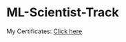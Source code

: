 # ML-Scientist-Track

My Certificates: [Click here](https://drive.google.com/drive/folders/1Aqw2rF0KBCPklD2SY6y1HNEjilfgMp44?usp=drive_link)
